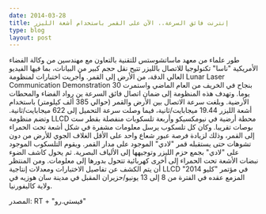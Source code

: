 ```yaml
---
date: 2014-03-28
title: إنترنت فائق السرعة.. الآن على القمر باستخدام أشعة الليزر
type: blog
layout: post
---
```



طور علماء من معهد ماساتشوستس للتقنية بالتعاون مع مهندسين من وكالة الفضاء الأمريكية "ناسا" تكنولوجيا للاتصال بالليزر تتيح نقل حجم كبير من البيانات، بما فيها الفيديو العالي الدقة، من الأرض إلى القمر. وأجريت اختبارات لمنظومة Lunar Laser Communication Demonstration بنجاح في الخريف من العام الماضي واستمرت 30 يوما. وتهدف هذه المنظومة إلى ضمان اتصال فائق السرعة ين رواد الفضاء والمحطات الأرضية. وبلغت سرعة الاتصال بين الأرض والقمر (حوالي 385 ألف كيلومتر) باستخدام أشعة الليزر 19.44 ميجابايت/ثانية، فيما وصلت سرعة التحميل إلى 622 ميجابايت/ثانية. وتضم منظومة LLCD محطة أرضية في نيومكسيكو وأربعة تلسكوبات منفصلة بقطر ست بوصات تقريبا. وكان كل تلسكوب يرسل معلومات مشفرة في شكل أشعة تحت الحمراء إلى القمر، وذلك لزيادة فرصة عبور شعاع واحد على الأقل الغلاف الجوي للأرض من دون تشوهات حتى يستقبله قمر "لادي" الموجود على مدار القمر. ويقوم التلسكوب الموجود على "لادي" بجمع حزم الليزر وتوجيهها إلى الألياف البصرية. ثم يحول كاشف الضوء نبضات الأشعة تحت الحمراء إلى أخرى كهربائية تتحول بدورها إلى معلومات. ومن المنتظر أن يتم الكشف عن تفاصيل الاختبارات ومعدلات إنتاجية LLCD في مؤتمر "كليو 2014" المزمع عقده في الفترة من 8 إلى 13 يونيو/حزيران المقبل في مدينة سان هوزيه في ولاية كاليفورنيا.

 المصدر: RT + "فيستي.رو"